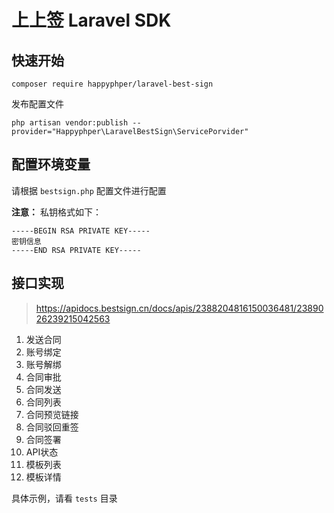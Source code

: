 # 上上签 Laravel SDK

## 快速开始

```
composer require happyphper/laravel-best-sign
```

发布配置文件

```
php artisan vendor:publish --provider="Happyphper\LaravelBestSign\ServicePorvider"
```

## 配置环境变量

请根据 `bestsign.php` 配置文件进行配置

**注意：** 私钥格式如下：
```
-----BEGIN RSA PRIVATE KEY-----
密钥信息
-----END RSA PRIVATE KEY-----
```

## 接口实现

> https://apidocs.bestsign.cn/docs/apis/2388204816150036481/2389026239215042563

1. 发送合同
2. 账号绑定
3. 账号解绑
4. 合同审批
5. 合同发送
6. 合同列表
7. 合同预览链接
8. 合同驳回重签
9. 合同签署
10. API状态
11. 模板列表
12. 模板详情

具体示例，请看 `tests` 目录
